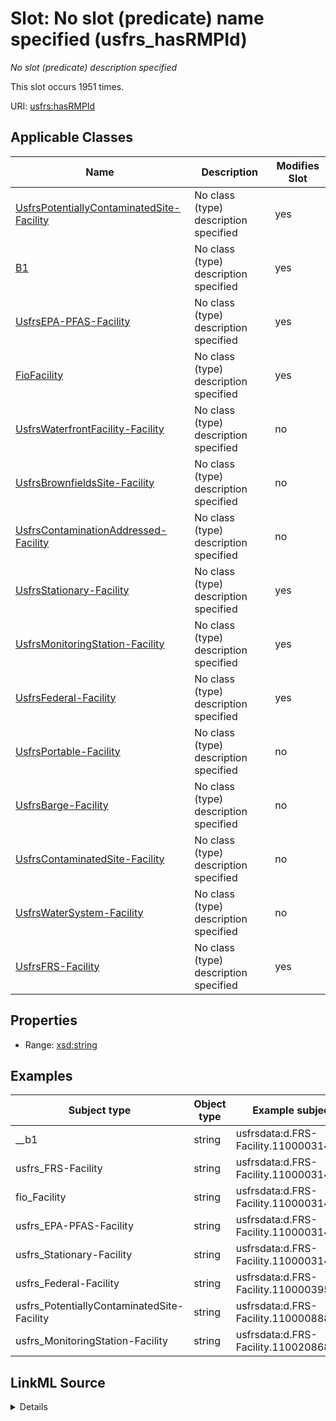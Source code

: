 

# Slot: No slot (predicate) name specified (usfrs_hasRMPId)


_No slot (predicate) description specified_






This slot occurs 1951 times.


URI: [usfrs:hasRMPId](http://sawgraph.spatialai.org/v1/us-frs#hasRMPId)



<!-- no inheritance hierarchy -->





## Applicable Classes

| Name | Description | Modifies Slot |
| --- | --- | --- |
| [UsfrsPotentiallyContaminatedSite-Facility](../classes/UsfrsPotentiallyContaminatedSite-Facility.md) | No class (type) description specified |  yes  |
| [B1](../classes/B1.md) | No class (type) description specified |  yes  |
| [UsfrsEPA-PFAS-Facility](../classes/UsfrsEPA-PFAS-Facility.md) | No class (type) description specified |  yes  |
| [FioFacility](../classes/FioFacility.md) | No class (type) description specified |  yes  |
| [UsfrsWaterfrontFacility-Facility](../classes/UsfrsWaterfrontFacility-Facility.md) | No class (type) description specified |  no  |
| [UsfrsBrownfieldsSite-Facility](../classes/UsfrsBrownfieldsSite-Facility.md) | No class (type) description specified |  no  |
| [UsfrsContaminationAddressed-Facility](../classes/UsfrsContaminationAddressed-Facility.md) | No class (type) description specified |  no  |
| [UsfrsStationary-Facility](../classes/UsfrsStationary-Facility.md) | No class (type) description specified |  yes  |
| [UsfrsMonitoringStation-Facility](../classes/UsfrsMonitoringStation-Facility.md) | No class (type) description specified |  yes  |
| [UsfrsFederal-Facility](../classes/UsfrsFederal-Facility.md) | No class (type) description specified |  yes  |
| [UsfrsPortable-Facility](../classes/UsfrsPortable-Facility.md) | No class (type) description specified |  no  |
| [UsfrsBarge-Facility](../classes/UsfrsBarge-Facility.md) | No class (type) description specified |  no  |
| [UsfrsContaminatedSite-Facility](../classes/UsfrsContaminatedSite-Facility.md) | No class (type) description specified |  no  |
| [UsfrsWaterSystem-Facility](../classes/UsfrsWaterSystem-Facility.md) | No class (type) description specified |  no  |
| [UsfrsFRS-Facility](../classes/UsfrsFRS-Facility.md) | No class (type) description specified |  yes  |







## Properties

* Range: [xsd:string](http://www.w3.org/2001/XMLSchema#string)






## Examples

| Subject type | Object type | Example subject | Example object | Occurrences |
| --- | --- | --- | --- | --- |
| __b1 | string | usfrsdata:d.FRS-Facility.110000314375 | 100000184392 | 1951 |
| usfrs_FRS-Facility | string | usfrsdata:d.FRS-Facility.110000314375 | 100000184392 | 1951 |
| fio_Facility | string | usfrsdata:d.FRS-Facility.110000314375 | 100000184392 | 1951 |
| usfrs_EPA-PFAS-Facility | string | usfrsdata:d.FRS-Facility.110000314375 | 100000184392 | 331 |
| usfrs_Stationary-Facility | string | usfrsdata:d.FRS-Facility.110000314375 | 100000184392 | 1937 |
| usfrs_Federal-Facility | string | usfrsdata:d.FRS-Facility.110000395260 | 100000212254 | 3 |
| usfrs_PotentiallyContaminatedSite-Facility | string | usfrsdata:d.FRS-Facility.110000888585 | 100000143702 | 1 |
| usfrs_MonitoringStation-Facility | string | usfrsdata:d.FRS-Facility.110020868943 | 100000045159 | 1 |




## LinkML Source

<details>

```yaml
name: usfrs_hasRMPId
annotations:
  count:
    tag: count
    value: 1951
description: No slot (predicate) description specified
title: No slot (predicate) name specified
examples:
- object:
    example_object: '100000184392'
    example_object_type: string
    example_predicate: usfrs:hasRMPId
    example_subject: usfrsdata:d.FRS-Facility.110000314375
    example_subject_type: __b1
- object:
    example_object: '100000184392'
    example_object_type: string
    example_predicate: usfrs:hasRMPId
    example_subject: usfrsdata:d.FRS-Facility.110000314375
    example_subject_type: usfrs_FRS-Facility
- object:
    example_object: '100000184392'
    example_object_type: string
    example_predicate: usfrs:hasRMPId
    example_subject: usfrsdata:d.FRS-Facility.110000314375
    example_subject_type: fio_Facility
- object:
    example_object: '100000184392'
    example_object_type: string
    example_predicate: usfrs:hasRMPId
    example_subject: usfrsdata:d.FRS-Facility.110000314375
    example_subject_type: usfrs_EPA-PFAS-Facility
- object:
    example_object: '100000184392'
    example_object_type: string
    example_predicate: usfrs:hasRMPId
    example_subject: usfrsdata:d.FRS-Facility.110000314375
    example_subject_type: usfrs_Stationary-Facility
- object:
    example_object: '100000212254'
    example_object_type: string
    example_predicate: usfrs:hasRMPId
    example_subject: usfrsdata:d.FRS-Facility.110000395260
    example_subject_type: usfrs_Federal-Facility
- object:
    example_object: '100000143702'
    example_object_type: string
    example_predicate: usfrs:hasRMPId
    example_subject: usfrsdata:d.FRS-Facility.110000888585
    example_subject_type: usfrs_PotentiallyContaminatedSite-Facility
- object:
    example_object: '100000045159'
    example_object_type: string
    example_predicate: usfrs:hasRMPId
    example_subject: usfrsdata:d.FRS-Facility.110020868943
    example_subject_type: usfrs_MonitoringStation-Facility
from_schema: fio-kg
rank: 1000
slot_uri: usfrs:hasRMPId
alias: usfrs_hasRMPId
domain_of:
- __b1
- fio_Facility
- usfrs_EPA-PFAS-Facility
- usfrs_FRS-Facility
- usfrs_Federal-Facility
- usfrs_MonitoringStation-Facility
- usfrs_PotentiallyContaminatedSite-Facility
- usfrs_Stationary-Facility
range: string

```
</details>